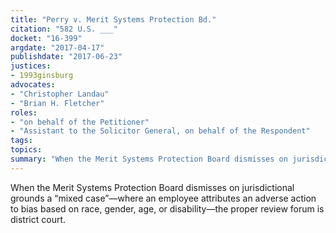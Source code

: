 ```yaml
---
title: "Perry v. Merit Systems Protection Bd."
citation: "582 U.S. ___"
docket: "16-399"
argdate: "2017-04-17"
publishdate: "2017-06-23"
justices:
- 1993ginsburg
advocates:
- "Christopher Landau"
- "Brian H. Fletcher"
roles:
- "on behalf of the Petitioner"
- "Assistant to the Solicitor General, on behalf of the Respondent"
tags:
topics:
summary: "When the Merit Systems Protection Board dismisses on jurisdictional grounds a “mixed case”—where an employee attributes an adverse action to bias based on race, gender, age, or disability—the proper review forum is district court."
---
```

When the Merit Systems Protection Board dismisses on jurisdictional grounds a “mixed case”—where an employee attributes an adverse action to bias based on race, gender, age, or disability—the proper review forum is district court.

